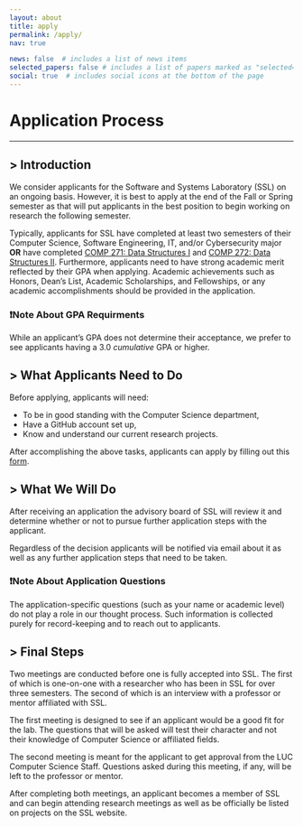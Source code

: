 ```yaml
---
layout: about
title: apply
permalink: /apply/
nav: true

news: false  # includes a list of news items
selected_papers: false # includes a list of papers marked as "selected={true}"
social: true  # includes social icons at the bottom of the page
---
```

<!-- Markdown Syntax: https://www.markdownguide.org/ -->

# Application Process

---

## > Introduction

We consider applicants for the Software and Systems Laboratory (SSL) on an ongoing basis. However, it is best to apply at the end of the Fall or Spring semester as that will put applicants in the best position to begin working on research the following semester.

Typically, applicants for SSL have completed at least two semesters of their Computer Science, Software Engineering, IT, and/or Cybersecurity major **OR** have completed [COMP 271: Data Structures I](https://academics.cs.luc.edu/courses/comp271.html) and [COMP 272: Data Structures II](https://academics.cs.luc.edu/courses/comp272.html). Furthermore, applicants need to have strong academic merit reflected by their GPA when applying. Academic achievements such as Honors, Dean’s List, Academic Scholarships, and Fellowships, or any academic accomplishments should be provided in the application.

### ❗Note About GPA Requirments

While an applicant’s GPA does not determine their acceptance, we prefer to see applicants having a 3.0 *cumulative* GPA or higher.

## > What Applicants Need to Do

Before applying, applicants will need:

- To be in good standing with the Computer Science department,
- Have a GitHub account set up,
- Know and understand our current research projects.

After accomplishing the above tasks, applicants can apply by filling out this [form](https://tinyurl.com/yymoo4af).

## > What We Will Do

After receiving an application the advisory board of SSL will review it and determine whether or not to pursue further application steps with the applicant.

Regardless of the decision applicants will be notified via email about it as well as any further application steps that need to be taken.

### ❗Note About Application Questions

The application-specific questions (such as your name or academic level) do not play a role in our thought process. Such information is collected purely for record-keeping and to reach out to applicants.

## > Final Steps

Two meetings are conducted before one is fully accepted into SSL. The first of which is one-on-one with a researcher who has been in SSL for over three semesters. The second of which is an interview with a professor or mentor affiliated with SSL.

The first meeting is designed to see if an applicant would be a good fit for the lab. The questions that will be asked will test their character and not their knowledge of Computer Science or affiliated fields.

The second meeting is meant for the applicant to get approval from the LUC Computer Science Staff. Questions asked during this meeting, if any, will be left to the professor or mentor.

After completing both meetings, an applicant becomes a member of SSL and can begin attending research meetings as well as be officially be listed on projects on the SSL website.
